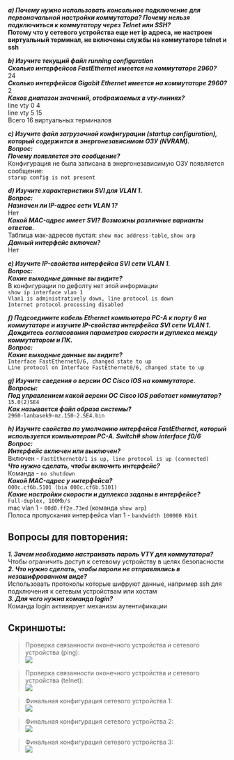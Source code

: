 ___a) Почему нужно использовать консольное подключение для первоначальной настройки коммутатора? Почему нельзя подключиться к коммутатору через Telnet или SSH?___  
**Потому что у сетевого устройства еще нет ip адреса, не настроен виртуальный терминал, не включены службы на коммутаторе telnet и ssh**  

___b) Изучите текущий файл running configuration___  
___Сколько интерфейсов FastEthernet имеется на коммутаторе 2960?___  
24  
___Сколько интерфейсов Gigabit Ethernet имеется на коммутаторе 2960?___  
2  
___Каков диапазон значений, отображаемых в vty-линиях?___  
line vty 0 4  
line vty 5 15  
Всего 16 виртуальных терминалов  

___c) Изучите файл загрузочной конфигурации (startup configuration), который содержится в энергонезависимом ОЗУ (NVRAM).___  
___Вопрос:  
Почему появляется это сообщение?___  
Конфигурация не была записана в энергонезависимую ОЗУ появляется сообщение:    
`starup config is not present`                    

___d) Изучите характеристики SVI для VLAN 1.___  
___Вопрос:  
Назначен ли IP-адрес сети VLAN 1?___  
Нет  
___Какой MAC-адрес имеет SVI? Возможны различные варианты ответов.___  
Таблица мак-адресов пустая: `show mac address-table`, `show arp`    
___Данный интерфейс включен?___  
Нет  

___e) Изучите IP-свойства интерфейса SVI сети VLAN 1.___  
___Вопрос:  
Какие выходные данные вы видите?___  
В конфигурации по дефолту нет этой информации  
`show ip interface vlan 1`    
`Vlan1 is administratively down, line protocol is down`    
`Internet protocol processing disabled`   

___f) Подсоедините кабель Ethernet компьютера PC-A к порту 6 на коммутаторе и изучите IP-свойства интерфейса SVI сети VLAN 1. Дождитесь согласования параметров скорости и дуплекса между коммутатором и ПК.___  
___Вопрос:  
Какие выходные данные вы видите?___  
`Interface FastEthernet0/6, changed state to up`    
`Line protocol on Interface FastEthernet0/6, changed state to up`  

___g) Изучите сведения о версии ОС Cisco IOS на коммутаторе.___  
___Вопросы:___    
___Под управлением какой версии ОС Cisco IOS работает коммутатор?___  
`15.0(2)SE4`   
___Как называется файл образа системы?___  
`2960-lanbasek9-mz.150-2.SE4.bin`    

___h) Изучите свойства по умолчанию интерфейса FastEthernet, который используется компьютером PC-A. Switch# show interface f0/6___   
___Вопрос:  
Интерфейс включен или выключен?___  
Включен - `FastEthernet0/1 is up, line protocol is up (connected)`    
___Что нужно сделать, чтобы включить интерфейс?___  
Команда - `no shutdown`    
___Какой MAC-адрес у интерфейса?___  
`000c.cf6b.5101 (bia 000c.cf6b.5101)`    
___Какие настройки скорости и дуплекса заданы в интерфейсе?___  
`Full-duplex, 100Mb/s`    
mac vlan 1 - `00d0.ff2e.73ed` (команда `show arp`)    
Полоса пропускания интерфейса vlan 1 - `bandwidth 100000 Kbit`    

## Вопросы для повторения:          
___1. Зачем необходимо настраивать пароль VTY для коммутатора?___  
Чтобы ограничить доступ к сетевому устройству в целях безопасности  
___2. Что нужно сделать, чтобы пароли не отправлялись в незашифрованном виде?___  
Использовать протоколы которые шифруют данные, например ssh для подключения к сетевым устройствам или хостам  
___3. Для чего нужна команда login?___  
Команда login активирует механизм аутентификации  


## Скриншоты:      
> Проверка связанности оконечного устройства и сетевого устройства (ping):     
![](screenshots/ping.png)  

> Проверка связанности оконечного устройства и сетевого устройства (telnet):   
![](screenshots/telnet.png)  

> Финальная конфигурация сетевого устройства 1:         
![](screenshots/config_1.png)  

> Финальная конфигурация сетевого устройства 2:    
![](screenshots/config_2.png)       

> Финальная конфигурация сетевого устройства 3:  
![](screenshots/config_3.png)      
